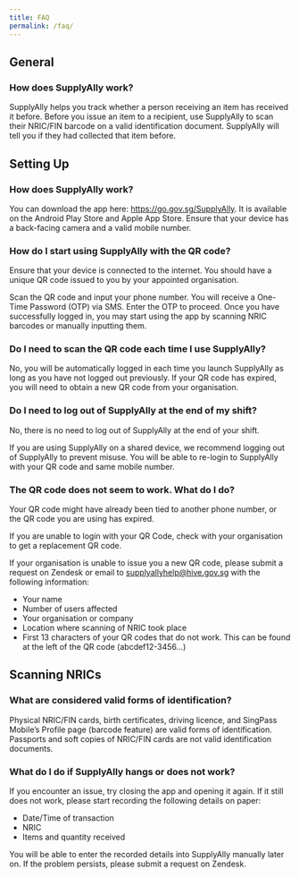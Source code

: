 ```yaml
---
title: FAQ
permalink: /faq/
---
```


## **General**

### **How does SupplyAlly work?**
SupplyAlly helps you track whether a person receiving an item has received it before. Before you issue an item to a recipient, use SupplyAlly to scan their NRIC/FIN barcode on a valid identification document. SupplyAlly will tell you if they had collected that item before.

## **Setting Up**

### **How does SupplyAlly work?**
You can download the app here: <https://go.gov.sg/SupplyAlly>. It is available on the Android Play Store and Apple App Store. Ensure that your device has a back-facing camera and a valid mobile number.

### **How do I start using SupplyAlly with the QR code?**
Ensure that your device is connected to the internet. You should have a unique QR code issued to you by your appointed organisation. 

Scan the QR code and input your phone number. You will receive a One-Time Password (OTP) via SMS. Enter the OTP to proceed. Once you have successfully logged in, you may start using the app by scanning NRIC barcodes or manually inputting them.

### **Do I need to scan the QR code each time I use SupplyAlly?**
No, you will be automatically logged in each time you launch SupplyAlly as long as you have not logged out previously. If your QR code has expired, you will need to obtain a new QR code from your organisation.

### **Do I need to log out of SupplyAlly at the end of my shift?**
No, there is no need to log out of SupplyAlly at the end of your shift. 

If you are using SupplyAlly on a shared device, we recommend logging out of SupplyAlly to prevent misuse. You will be able to re-login to SupplyAlly with your QR code and same mobile number.

### **The QR code does not seem to work. What do I do?**
Your QR code might have already been tied to another phone number, or the QR code you are using has expired. 

If you are unable to login with your QR Code, check with your organisation to get a replacement QR code. 

If your organisation is unable to issue you a new QR code, please submit a request on Zendesk or email to <supplyallyhelp@hive.gov.sg> with the following information:
* Your name
* Number of users affected 
* Your organisation or company
* Location where scanning of NRIC took place
* First 13 characters of your QR codes that do not work. This can be found at the left of the QR code (abcdef12-3456...)

## **Scanning NRICs**

### **What are considered valid forms of identification?**
Physical NRIC/FIN cards, birth certificates, driving licence, and SingPass Mobile’s Profile page (barcode feature) are valid forms of identification. Passports and soft copies of NRIC/FIN cards are not valid identification documents.  

### **What do I do if SupplyAlly hangs or does not work?**
If you encounter an issue, try closing the app and opening it again. If it still does not work, please start recording the following details on paper:
* Date/Time of transaction
* NRIC
* Items and quantity received

You will be able to enter the recorded details into SupplyAlly manually later on. If the problem persists, please submit a request on Zendesk.

